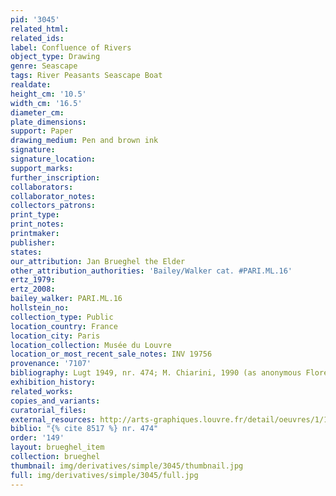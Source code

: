 ```yaml
---
pid: '3045'
related_html: 
related_ids: 
label: Confluence of Rivers
object_type: Drawing
genre: Seascape
tags: River Peasants Seascape Boat
realdate: 
height_cm: '10.5'
width_cm: '16.5'
diameter_cm: 
plate_dimensions: 
support: Paper
drawing_medium: Pen and brown ink
signature: 
signature_location: 
support_marks: 
further_inscription: 
collaborators: 
collaborator_notes: 
collectors_patrons: 
print_type: 
print_notes: 
printmaker: 
publisher: 
states: 
our_attribution: Jan Brueghel the Elder
other_attribution_authorities: 'Bailey/Walker cat. #PARI.ML.16'
ertz_1979: 
ertz_2008: 
bailey_walker: PARI.ML.16
hollstein_no: 
collection_type: Public
location_country: France
location_city: Paris
location_collection: Musée du Louvre
location_or_most_recent_sale_notes: INV 19756
provenance: '7107'
bibliography: Lugt 1949, nr. 474; M. Chiarini, 1990 (as anonymous Florentine)
exhibition_history: 
related_works: 
copies_and_variants: 
curatorial_files: 
external_resources: http://arts-graphiques.louvre.fr/detail/oeuvres/1/109898-Confluent-de-deux-rivieres-animees-de-barques-et-de-petits-personnages
biblio: "{% cite 8517 %} nr. 474"
order: '149'
layout: brueghel_item
collection: brueghel
thumbnail: img/derivatives/simple/3045/thumbnail.jpg
full: img/derivatives/simple/3045/full.jpg
---
```

